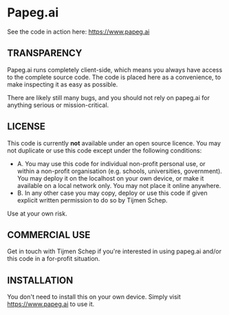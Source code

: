 # Papeg.ai

See the code in action here:
https://www.papeg.ai

## TRANSPARENCY
Papeg.ai runs completely client-side, which means you always have access to the complete source code. The code is placed here as a convenience, to make inspecting it as easy as possible. 

There are likely still many bugs, and you should not rely on papeg.ai for anything serious or mission-critical.

## LICENSE

This code is currently **not** available under an open source licence. You may not duplicate or use this code except under the following conditions:

- A. You may use this code for individual non-profit personal use, or within a non-profit organisation (e.g. schools, universities, government). You may deploy it on the localhost on your own device, or make it available on a local network only. You may not place it online anywhere.
- B. In any other case you may copy, deploy or use this code if given explicit written permission to do so by Tijmen Schep.

Use at your own risk.

## COMMERCIAL USE

Get in touch with Tijmen Schep if you're interested in using papeg.ai and/or this code in a for-profit situation.


## INSTALLATION

You don't need to install this on your own device. Simply visit https://www.papeg.ai to use it.
